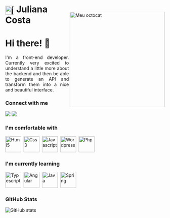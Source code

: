 <img style="margin-top: 4rem;" align="right" alt="Meu octocat" height="300" src="https://julianatsoc.com/wp-content/uploads/2023/08/octocat-1692232980558.png">
<h1>
    <a href="https://julianatsoc.com">
     <img align="center" alt="Ícone tecnológico" width="28px" src="https://julianatsoc.com/wp-content/uploads/2023/03/cropped-web-programming.png" ></a>
    <span>Juliana Costa</span>
</h1>


# Hi there! 👋
<p align="justify">I'm a front-end developer. Currently very excited to understand a little more about the backend and then be able to generate an API and transform them into a nice and beautiful interface.</p>

<h3 align="left">Connect with me</h3>

[<img src="https://img.shields.io/badge/linkedin-%230077B5.svg?&style=for-the-badge&logo=linkedin&logoColor=white" />](https://www.linkedin.com/in/julianatsoc/) [<img src = "https://img.shields.io/badge/instagram-%23E4405F.svg?&style=for-the-badge&logo=instagram&logoColor=white">](https://www.instagram.com/julianatsoc/)

<h3 align="left">I'm comfortable with</h3>

<img src="https://cdn.jsdelivr.net/gh/devicons/devicon/icons/html5/html5-original.svg" width="50px"  title="Html5"/>&nbsp;&nbsp;<img src="https://cdn.jsdelivr.net/gh/devicons/devicon/icons/css3/css3-original.svg" width="50px" title="Css3"/>&nbsp;&nbsp;<img src="https://cdn.jsdelivr.net/gh/devicons/devicon/icons/javascript/javascript-original.svg" width="50px" title="Javascript"/>&nbsp;&nbsp;<img src="https://cdn.jsdelivr.net/gh/devicons/devicon/icons/wordpress/wordpress-plain.svg" width="50px" title="Wordpress"/>&nbsp;&nbsp;<img src="https://cdn.jsdelivr.net/gh/devicons/devicon/icons/php/php-plain.svg" width="50px" title="Php"/>

 
<h3 align="left">I'm currently learning</h3>

<img src="https://cdn.jsdelivr.net/gh/devicons/devicon/icons/typescript/typescript-original.svg" width="50px" title="Typescript">&nbsp;&nbsp;<img src="https://cdn.jsdelivr.net/gh/devicons/devicon/icons/angularjs/angularjs-original.svg" width="50px" title="Angular">&nbsp;&nbsp;<img src="https://cdn.jsdelivr.net/gh/devicons/devicon/icons/java/java-original.svg" width="50px" title="Java"/>&nbsp;&nbsp;<img src="https://cdn.jsdelivr.net/gh/devicons/devicon/icons/spring/spring-original-wordmark.svg" width="50px" title="Spring"/>

<h3 align="left">GitHub Stats</h3>

![GitHub stats](https://github-readme-stats-git-masterrstaa-rickstaa.vercel.app/api?username=julianatsoc&hide_title=true&show_icons=true&include_all_commits=true&count_private=true&line_height=25&hide=issues&bg_color=000&title_color=CA2755&text_color=FFF&border_radius=3&border_color=CA2755&icon_color=CA2755&theme=jolly)

<!-- [![Most Used Languages](https://github-readme-stats-git-masterrstaa-rickstaa.vercel.app/api/top-langs/?username=julianatsoc&line_height=10&card_width=290&layout=compact&hide_title=false&count_private=true&langs_count=4&show_icons=true&title_color=CA2755&hide=html,css&bg_color=000&text_color=8B8B8B&border_radius=3&border_color=CA2755&count_private=true)](https://github.com/julianatsoc/github-readme-stats) -->
